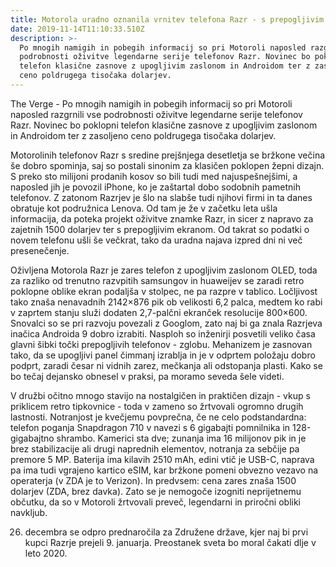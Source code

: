 ```yaml
---
title: Motorola uradno oznanila vrnitev telefona Razr - s prepogljivim zaslonom
date: 2019-11-14T11:10:33.510Z
description: >-
  Po mnogih namigih in pobegih informacij so pri Motoroli naposled razgrnili vse
  podrobnosti oživitve legendarne serije telefonov Razr. Novinec bo poklopni
  telefon klasične zasnove z upogljivim zaslonom in Androidom ter z zasoljeno
  ceno poldrugega tisočaka dolarjev.
---
```

The Verge - Po mnogih namigih in pobegih informacij so pri Motoroli naposled razgrnili vse podrobnosti oživitve legendarne serije telefonov Razr. Novinec bo poklopni telefon klasične zasnove z upogljivim zaslonom in Androidom ter z zasoljeno ceno poldrugega tisočaka dolarjev.



Motorolinih telefonov Razr s sredine prejšnjega desetletja se bržkone večina še dobro spominja, saj so postali sinonim za klasičen poklopen žepni dizajn. S preko sto milijoni prodanih kosov so bili tudi med najuspešnejšimi, a naposled jih je povozil iPhone, ko je zaštartal dobo sodobnih pametnih telefonov. Z zatonom Razrjev je šlo na slabše tudi njihovi firmi in ta danes obratuje kot podružnica Lenova. Od tam je že v začetku leta ušla informacija, da poteka projekt oživitve znamke Razr, in sicer z napravo za zajetnih 1500 dolarjev ter s prepogljivim ekranom. Od takrat so podatki o novem telefonu ušli še večkrat, tako da uradna najava izpred dni ni več presenečenje.



Oživljena Motorola Razr je zares telefon z upogljivim zaslonom OLED, toda za razliko od trenutno razvpitih samsungov in huaweijev se zaradi retro poklopne oblike ekran podaljša v stolpec, ne pa razpre v tablico. Ločljivost tako znaša nenavadnih 2142×876 pik ob velikosti 6,2 palca, medtem ko rabi v zaprtem stanju služi dodaten 2,7-palčni ekranček resolucije 800×600. Snovalci so se pri razvoju povezali z Googlom, zato naj bi ga znala Razrjeva inačica Androida 9 dobro izrabiti. Nasploh so inženirji posvetili veliko časa glavni šibki točki prepogljivih telefonov - zglobu. Mehanizem je zasnovan tako, da se upogljivi panel čimmanj izrablja in je v odprtem položaju dobro podprt, zaradi česar ni vidnih zarez, mečkanja ali odstopanja plasti. Kako se bo tečaj dejansko obnesel v praksi, pa moramo seveda šele videti.



V družbi očitno mnogo stavijo na nostalgičen in praktičen dizajn - vkup s priklicem retro tipkovnice - toda v zameno so žrtvovali ogromno drugih lastnosti. Notranjost je kvečjemu povprečna, če ne celo podstandardna: telefon poganja Snapdragon 710 v navezi s 6 gigabajti pomnilnika in 128-gigabajtno shrambo. Kamerici sta dve; zunanja ima 16 milijonov pik in je brez stabilizacije ali drugi naprednih elementov, notranja za sebčije pa premore 5 MP. Baterija ima kilavih 2510 mAh, edini vtič je USB-C, naprava pa ima tudi vgrajeno kartico eSIM, kar bržkone pomeni obvezno vezavo na operaterja (v ZDA je to Verizon). In predvsem: cena zares znaša 1500 dolarjev (ZDA, brez davka). Zato se je nemogoče izogniti neprijetnemu občutku, da so v Motoroli žrtvovali preveč, legendarni in priročni obliki navkljub.



26. decembra se odpro prednaročila za Združene države, kjer naj bi prvi kupci Razrje prejeli 9. januarja. Preostanek sveta bo moral čakati dlje v leto 2020.
